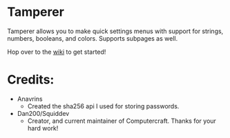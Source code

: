# Tamperer
Tamperer allows you to make quick settings menus with support for strings, numbers, booleans, and colors.  Supports subpages as well.

Hop over to the [wiki](https://github.com/fatboychummy/Tamperer/wiki) to get started!

# Credits:
* Anavrins
  * Created the sha256 api I used for storing passwords.
* Dan200/Squiddev
  * Creator, and current maintainer of Computercraft.  Thanks for your hard work!
